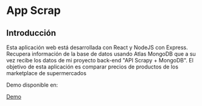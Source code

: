 # App Scrap

## Introducción

Esta aplicación web está desarrollada con React y NodeJS con Express. Recupera información de la base de datos usando Atlas MongoDB que a su vez recibe los datos de mi proyecto back-end "API Scrapy + MongoDB". El objetivo de esta aplicación es comparar precios de productos de los marketplace de supermercados

Demo disponible en: 

[Demo](https://appscrap.netlify.app/)
